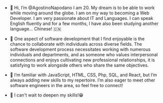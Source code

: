 - 👋 Hi, I’m @AgostinoNapodano I am 20.
My dream is to be able to work while moving around the globe.
I am on my way to becoming a Web Developer. I am very passionate about IT and Languages.
I can speak English fluently and for a few months, I have also been studying another language… Chinese! 🇨🇳

- 💞️ One aspect of software development that I find enjoyable is the chance to collaborate with individuals across diverse fields.
The software development process necessitates working with numerous individuals and departments,
and as someone who values interpersonal connections and enjoys cultivating new professional relationships,
it is satisfying to work alongside others who share the same objectives.

- 🌱 I’m familiar with JavaScript, HTML, CSS, Php, SQL, and React,
but I’m always adding new skills to my repertoire.
I’m also eager to meet other software engineers in the area, so feel free to connect!

- 👀 I can't wait to deepen my skills!😁

<!---
AgostinoNapodano/AgostinoNapodano is a ✨ special ✨ repository because its `README.md` (this file) appears on your GitHub profile.
You can click the Preview link to take a look at your changes.
--->
